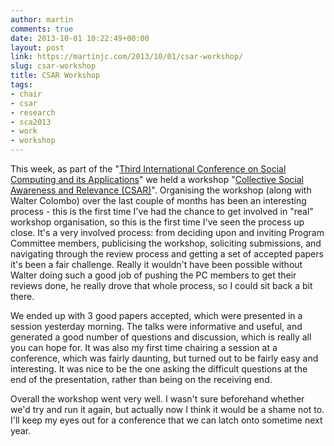 ```yaml
---
author: martin
comments: true
date: 2013-10-01 10:22:49+00:00
layout: post
link: https://martinjc.com/2013/10/01/csar-workshop/
slug: csar-workshop
title: CSAR Workshop
tags:
- chair
- csar
- research
- sca2013
- work
- workshop
---
```




This week, as part of the "[Third International Conference on Social Computing and its Applications](http://socialcloud.aifb.uni-karlsruhe.de/confs/SCA2013/)" we held a workshop "[Collective Social Awareness and Relevance (CSAR)](http://www.cs.cf.ac.uk/csar/)". Organising the workshop (along with Walter Colombo) over the last couple of months has been an interesting process - this is the first time I've had the chance to get involved in "real" workshop organisation, so this is the first time I've seen the process up close. It's a very involved process: from deciding upon and inviting Program Committee members, publicising the workshop, soliciting submissions, and navigating through the review process and getting a set of accepted papers it's been a fair challenge. Really it wouldn't have been possible without Walter doing such a good job of pushing the PC members to get their reviews done, he really drove that whole process, so I could sit back a bit there.

We ended up with 3 good papers accepted, which were presented in a session yesterday morning. The talks were informative and useful, and generated a good number of questions and discussion, which is really all you can hope for. It was also my first time chairing a session at a conference, which was fairly daunting, but turned out to be fairly easy and interesting. It was nice to be the one asking the difficult questions at the end of the presentation, rather than being on the receiving end.

Overall the workshop went very well. I wasn't sure beforehand whether we'd try and run it again, but actually now I think it would be a shame not to. I'll keep my eyes out for a conference that we can latch onto sometime next year.
